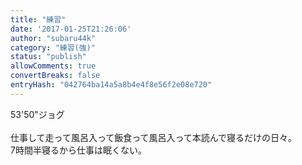 ```yaml
---
title: "練習"
date: '2017-01-25T21:26:06'
author: "subaru44k"
category: "練習(強)"
status: "publish"
allowComments: true
convertBreaks: false
entryHash: "042764ba14a5a8b4e4f8e56f2e08e720"
---
```

53'50"ジョグ<br>
<br>
仕事して走って風呂入って飯食って風呂入って本読んで寝るだけの日々。<br>
7時間半寝るから仕事は眠くない。
